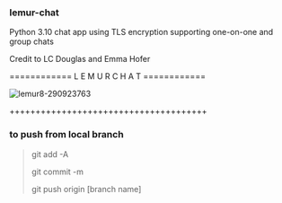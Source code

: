 ### lemur-chat
Python 3.10 chat app using TLS encryption supporting one-on-one and group chats

Credit to LC Douglas and Emma Hofer

============ L E M U R C H A T ============


![lemur8-290923763](https://github.com/widowvision/lemur-chat/assets/68030945/79f28894-16e3-4d33-a953-e9216a377409)


++++++++++++++++++++++++++++++++++++++
### to push from local branch

> git add -A
> 
> git commit -m
> 
> git push origin [branch name]
